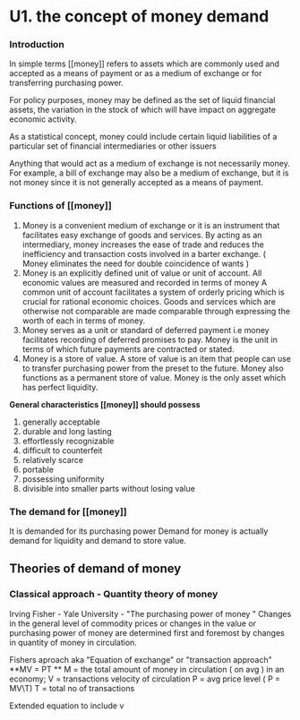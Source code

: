 # U1. the concept of money demand

### Introduction

In simple terms [[money]] refers to assets which are commonly used and accepted as a means of payment or as a medium of exchange or for transferring purchasing power. 

For policy purposes, money may be defined as the set of liquid financial assets, the variation in the stock of which will have impact on aggregate economic activity. 

As a statistical concept, money could include certain liquid liabilities of a particular set of financial intermediaries or other issuers

Anything that would act as a medium of exchange is not necessarily money. For example, a bill of exchange may also be a medium of exchange, but it is not money since it is not generally accepted as a means of payment.

### Functions of [[money]]

1. Money is a convenient medium of exchange or it is an instrument that facilitates easy exchange of goods and services.
By acting as an intermediary, money increases the ease of trade and reduces the inefficiency and transaction costs involved in a barter exchange. ( Money eliminates the need for double coincidence of wants )
2. Money is an explicitly defined unit of value or unit of account. All economic values are measured and recorded in terms of money
A common unit of account facilitates a system of orderly pricing which is crucial for rational economic choices. Goods and services which are otherwise not comparable are made comparable through expressing the worth of each in terms of money.
3. Money serves as a unit or standard of deferred payment i.e money facilitates recording of deferred promises to pay. Money is the unit in terms of which future payments are contracted or stated.
4. Money is a store of value. A store of value is an item that people can use to transfer purchasing power from the preset to the future.
Money also functions as a permanent store of value.
Money is the only asset which has perfect liquidity.

**General characteristics [[money]] should possess**

1. generally acceptable 
2. durable and long lasting
3. effortlessly recognizable
4. difficult to counterfeit
5. relatively scarce
6. portable
7. possessing uniformity
8. divisible into smaller parts without losing value

### The demand for [[money]]

It is demanded for its purchasing power
Demand for money is actually demand for liquidity and demand to store value.

## Theories of demand of money

### Classical approach - Quantity theory of money
Irving Fisher - Yale University - "The purchasing power of money "
Changes in the general level of commodity prices or changes in the value or purchasing power of money are determined first and foremost by changes in quantity of money in circulation.

Fishers aproach aka "Equation of exchange" or "transaction approach"
**MV = PT **
M = the total amount of money in circulation ( on avg ) in an economy;
V = transactions velocity of circulation 
P = avg price level ( P = MV\T)
T = total no of transactions 

Extended equation to include v